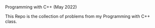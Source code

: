 Programming with C++ (May 2022)

This Repo is the collection of problems from my Programming with C++ class.